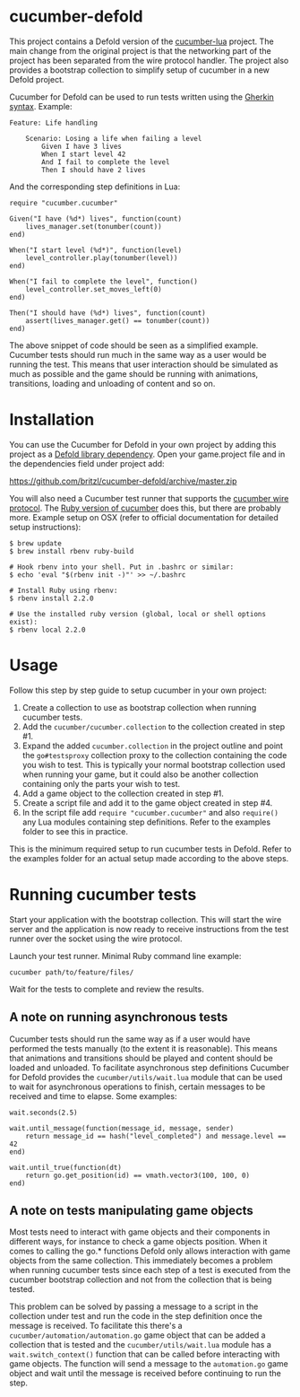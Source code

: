 # cucumber-defold
This project contains a Defold version of the [cucumber-lua](https://github.com/cucumber/cucumber-lua) project. The main change from the original project is that the networking part of the project has been separated from the wire protocol handler. The project also provides a bootstrap collection to simplify setup of cucumber in a new Defold project.

Cucumber for Defold can be used to run tests written using the [Gherkin syntax](https://github.com/cucumber/cucumber/wiki/Gherkin). Example:

	Feature: Life handling

		Scenario: Losing a life when failing a level
			Given I have 3 lives
			When I start level 42
			And I fail to complete the level
			Then I should have 2 lives

And the corresponding step definitions in Lua:

	require "cucumber.cucumber"

	Given("I have (%d*) lives", function(count)
		lives_manager.set(tonumber(count))
	end)

	When("I start level (%d*)", function(level)
		level_controller.play(tonumber(level))
	end)

	When("I fail to complete the level", function()
		level_controller.set_moves_left(0)
	end)

	Then("I should have (%d*) lives", function(count)
		assert(lives_manager.get() == tonumber(count))
	end)

The above snippet of code should be seen as a simplified example. Cucumber tests should run much in the same way as a user would be running the test. This means that user interaction should be simulated as much as possible and the game should be running with animations, transitions, loading and unloading of content and so on.

# Installation
You can use the Cucumber for Defold in your own project by adding this project as a [Defold library dependency](http://www.defold.com/manuals/libraries/). Open your game.project file and in the dependencies field under project add:

https://github.com/britzl/cucumber-defold/archive/master.zip

You will also need a Cucumber test runner that supports the [cucumber wire protocol](https://github.com/cucumber/cucumber/wiki/Wire-Protocol). The [Ruby version of cucumber](https://github.com/cucumber/cucumber-ruby) does this, but there are probably more. Example setup on OSX (refer to official documentation for detailed setup instructions):

	$ brew update
	$ brew install rbenv ruby-build

	# Hook rbenv into your shell. Put in .bashrc or similar:
	$ echo 'eval "$(rbenv init -)"' >> ~/.bashrc

	# Install Ruby using rbenv:
	$ rbenv install 2.2.0

	# Use the installed ruby version (global, local or shell options exist):
	$ rbenv local 2.2.0

# Usage
Follow this step by step guide to setup cucumber in your own project:

1. Create a collection to use as bootstrap collection when running cucumber tests.
2. Add the ```cucumber/cucumber.collection``` to the collection created in step #1.
3. Expand the added ```cucumber.collection``` in the project outline and point the ```go#testsproxy``` collection proxy to the collection containing the code you wish to test. This is typically your normal bootstrap collection used when running your game, but it could also be another collection containing only the parts your wish to test.
4. Add a game object to the collection created in step #1.
5. Create a script file and add it to the game object created in step #4.
6. In the script file add ```require "cucumber.cucumber"``` and also ```require()``` any Lua modules containing step definitions. Refer to the examples folder to see this in practice.

This is the minimum required setup to run cucumber tests in Defold. Refer to the examples folder for an actual setup made according to the above steps.

# Running cucumber tests
Start your application with the bootstrap collection. This will start the wire server and the application is now ready to receive instructions from the test runner over the socket using the wire protocol.

Launch your test runner. Minimal Ruby command line example:

	cucumber path/to/feature/files/

Wait for the tests to complete and review the results.

## A note on running asynchronous tests
Cucumber tests should run the same way as if a user would have performed the tests manually (to the extent it is reasonable). This means that animations and transitions should be played and content should be loaded and unloaded. To facilitate asynchronous step definitions Cucumber for Defold provides the ```cucumber/utils/wait.lua``` module that can be used to wait for asynchronous operations to finish, certain messages to be received and time to elapse. Some examples:

	wait.seconds(2.5)

	wait.until_message(function(message_id, message, sender)
		return message_id == hash("level_completed") and message.level == 42
	end)

	wait.until_true(function(dt)
		return go.get_position(id) == vmath.vector3(100, 100, 0)
	end)

## A note on tests manipulating game objects
Most tests need to interact with game objects and their components in different ways, for instance to check a game objects position. When it comes to calling the go.* functions Defold only allows interaction with game objects from the same collection. This immediately becomes a problem when running cucumber tests since each step of a test is executed from the cucumber bootstrap collection and not from the collection that is being tested.

This problem can be solved by passing a message to a script in the collection under test and run the code in the step definition once the message is received. To facilitate this there's a ```cucumber/automation/automation.go``` game object that can be added a collection that is tested and the ```cucumber/utils/wait.lua``` module has a ```wait.switch_context()``` function that can be called before interacting with game objects. The function will send a message to the ```automation.go``` game object and wait until the message is received before continuing to run the step.
